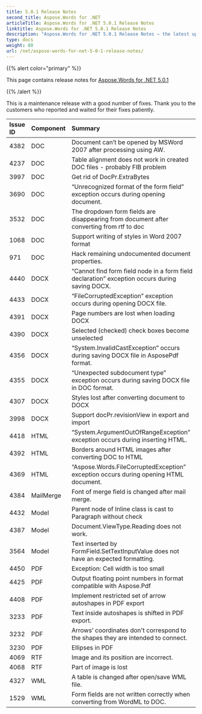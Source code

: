 ```yaml
---
title: 5.0.1 Release Notes
second_title: Aspose.Words for .NET
articleTitle: Aspose.Words for .NET 5.0.1 Release Notes
linktitle: Aspose.Words for .NET 5.0.1 Release Notes
description: "Aspose.Words for .NET 5.0.1 Release Notes – the latest updates and fixes."
type: docs
weight: 80
url: /net/aspose-words-for-net-5-0-1-release-notes/
---
```


{{% alert color="primary" %}}

This page contains release notes for [Aspose.Words for .NET 5.0.1](https://releases.aspose.com/words/net/new-releases/aspose.words-for-.net-5.0.1/)

{{% /alert %}}

This is a maintenance release with a good number of fixes. Thank you to the customers who reported and waited for their fixes patiently.

|Issue ID |Component |Summary |
| :- | :- | :- |
|4382 |DOC |Document can’t be opened by MSWord 2007 after processing using AW. |
|4237 |DOC |Table alignment does not work in created DOC files - probably FIB problem |
|3997 |DOC |Get rid of DocPr.ExtraBytes |
|3690 |DOC |“Unrecognized format of the form field” exception occurs during opening document. |
|3532 |DOC |The dropdown form fields are disappearing from document after converting from rtf to doc |
|1068 |DOC |Support writing of styles in Word 2007 format |
|971 |DOC |Hack remaining undocumented document properties. |
|4440 |DOCX |“Cannot find form field node in a form field declaration” exception occurs during saving DOCX. |
|4433 |DOCX |“FileCorruptedException” exception occurs during opening DOCX file. |
|4391 |DOCX |Page numbers are lost when loading DOCX |
|4390 |DOCX |Selected (checked) check boxes become unselected |
|4356 |DOCX |“System.InvalidCastException” occurs during saving DOCX file in AsposePdf format. |
|4355 |DOCX |“Unexpected subdocument type” exception occurs during saving DOCX file in DOC format. |
|4307 |DOCX |Styles lost after converting document to DOCX |
|3998 |DOCX |Support docPr.revisionView in export and import |
|4418 |HTML |“System.ArgumentOutOfRangeException” exception occurs during inserting HTML. |
|4392 |HTML |Borders around HTML images after converting DOC to HTML |
|4369 |HTML |“Aspose.Words.FileCorruptedException” exception occurs during opening HTML document. |
|4384 |MailMerge |Font of merge field is changed after mail merge. |
|4432 |Model |Parent node of Inline class is cast to Paragraph without check |
|4387 |Model |Document.ViewType.Reading does not work. |
|3564 |Model |Text inserted by FormField.SetTextInputValue does not have an expected formatting. |
|4450 |PDF |Exception: Cell width is too small |
|4425 |PDF |Output floating point numbers in format compatible with Aspose.Pdf |
|4408 |PDF |Implement restricted set of arrow autoshapes in PDF export |
|3233 |PDF |Text inside autoshapes is shifted in PDF export. |
|3232 |PDF |Arrows’ coordinates don't correspond to the shapes they are intended to connect. |
|3230 |PDF |Ellipses in PDF |
|4069 |RTF |Image and its position are incorrect. |
|4068 |RTF |Part of image is lost |
|4327 |WML |A table is changed after open/save WML file. |
|1529 |WML |Form fields are not written correctly when converting from WordML to DOC. |

